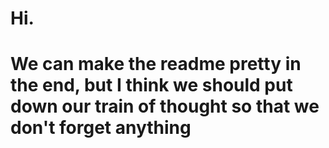 # Hi.
#
# We can make the readme pretty in the end, but I think we should put down our train of thought so that we don't forget anything
